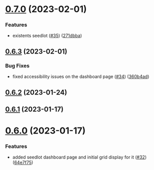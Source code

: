 # [0.7.0](https://github.com/bcgov/nr-frontend-starting-app/compare/v0.6.3...v0.7.0) (2023-02-01)


### Features

* existents seedlot ([#35](https://github.com/bcgov/nr-frontend-starting-app/issues/35)) ([271dbba](https://github.com/bcgov/nr-frontend-starting-app/commit/271dbba7a26d767f15b6fbe30643b1eb5d3081f7))



## [0.6.3](https://github.com/bcgov/nr-frontend-starting-app/compare/v0.6.2...v0.6.3) (2023-02-01)


### Bug Fixes

* fixed accessibility issues on the dashboard page ([#34](https://github.com/bcgov/nr-frontend-starting-app/issues/34)) ([360b4ad](https://github.com/bcgov/nr-frontend-starting-app/commit/360b4ad308d8bf490c98d31905449580c32c198b))



## [0.6.2](https://github.com/bcgov/nr-frontend-starting-app/compare/v0.6.1...v0.6.2) (2023-01-24)



## [0.6.1](https://github.com/bcgov/nr-frontend-starting-app/compare/v0.6.0...v0.6.1) (2023-01-17)



# [0.6.0](https://github.com/bcgov/nr-frontend-starting-app/compare/v0.5.0...v0.6.0) (2023-01-17)


### Features

* added seedlot dashboard page and initial grid display for it ([#32](https://github.com/bcgov/nr-frontend-starting-app/issues/32)) ([64e7f75](https://github.com/bcgov/nr-frontend-starting-app/commit/64e7f7562d4adcc1f76660d82ead7f0ad8b73870))



